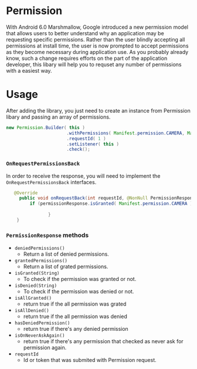 # Permission



With Android 6.0 Marshmallow, Google introduced a new permission model that allows users to better understand why an application may be requesting specific permissions. Rather than the user blindly accepting all permissions at install time, the user is now prompted to accept permissions as they become necessary during application use. As you probably already know, such a change requires efforts on the part of the application developer, this libary will help you to requset any number of permissions with a easiest way.

# Usage


After adding the library, you just need to create an instance from Permission libary and passing an array of permissions.

```java  
new Permission.Builder( this )
                       .withPermissions( Manifest.permission.CAMERA, Manifest.permission.CALL_PHONE, Manifest.permission.READ_CONTACTS )
                       .requestId( 1 )
                       .setListener( this )
                       .check();
```
### `OnRequestPermissionsBack`
In order to receive the response, you will need to implement the `OnRequestPermissionsBack`  interfaces.

```java
   @Override
     public void onRequestBack(int requestId, @NonNull PermissionResponse permissionResponse) {
         if (permissionResponse.isGranted( Manifest.permission.CAMERA )) {
                   
                }
    } 
```

### `PermissionResponse` methods
* `deniedPermissions()` 
	* Return a list of denied permissions.
* `grantedPermissions()`
	* Return a list of grated permissions.
* `isGranted(String)`
	* To check if the permission was granted or not.   
*  `isDenied(String)`
	* To check if the permission was denied or not.   
* `isAllGranted()`
	* return true if the all permission was grated
* `isAllDenied()`
	* return true if the all permission was denied
* `hasDeniedPermission()`
	* return true if there's any denied permission
* `isOnNeverAskAgain()`
	* return true if there's any permission that checked as never ask for permission again.
* `requestId` 
	* Id or token that was submited with Permission request.
 
